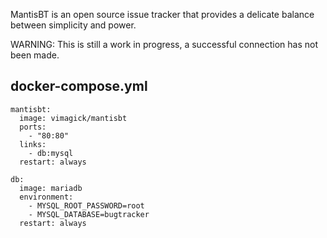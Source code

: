 MantisBT is an open source issue tracker that provides a delicate balance between simplicity and power.

WARNING: This is still a work in progress, a successful connection has not been made.


## docker-compose.yml

```
mantisbt:
  image: vimagick/mantisbt
  ports:
    - "80:80"
  links:
    - db:mysql
  restart: always

db:
  image: mariadb
  environment:
    - MYSQL_ROOT_PASSWORD=root
    - MYSQL_DATABASE=bugtracker
  restart: always
```
